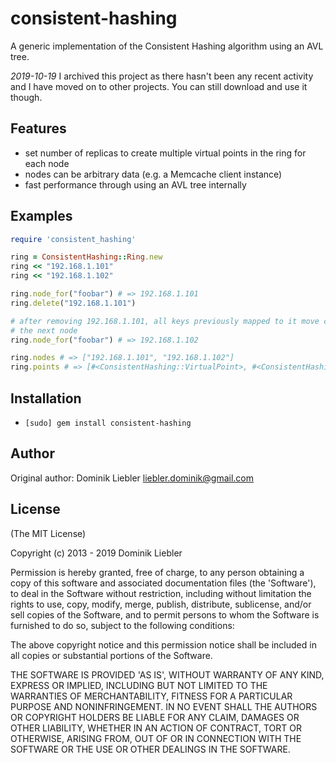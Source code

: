 # consistent-hashing

A generic implementation of the Consistent Hashing algorithm using an AVL tree.

*2019-10-19* I archived this project as there hasn't been any recent activity and I have moved on to other projects. You can still download and use it though.

## Features

* set number of replicas to create multiple virtual points in the ring for each node
* nodes can be arbitrary data (e.g. a Memcache client instance)
* fast performance through using an AVL tree internally

## Examples

```ruby
require 'consistent_hashing'

ring = ConsistentHashing::Ring.new
ring << "192.168.1.101"
ring << "192.168.1.102"

ring.node_for("foobar") # => 192.168.1.101
ring.delete("192.168.1.101")

# after removing 192.168.1.101, all keys previously mapped to it move clockwise to
# the next node
ring.node_for("foobar") # => 192.168.1.102

ring.nodes # => ["192.168.1.101", "192.168.1.102"]
ring.points # => [#<ConsistentHashing::VirtualPoint>, #<ConsistentHashing::VirtualPoint>, ...]
```

## Installation

* `[sudo] gem install consistent-hashing`

## Author

Original author: Dominik Liebler <liebler.dominik@gmail.com>

## License

(The MIT License)

Copyright (c) 2013 - 2019 Dominik Liebler

Permission is hereby granted, free of charge, to any person obtaining
a copy of this software and associated documentation files (the
'Software'), to deal in the Software without restriction, including
without limitation the rights to use, copy, modify, merge, publish,
distribute, sublicense, and/or sell copies of the Software, and to
permit persons to whom the Software is furnished to do so, subject to
the following conditions:

The above copyright notice and this permission notice shall be
included in all copies or substantial portions of the Software.

THE SOFTWARE IS PROVIDED 'AS IS', WITHOUT WARRANTY OF ANY KIND,
EXPRESS OR IMPLIED, INCLUDING BUT NOT LIMITED TO THE WARRANTIES OF
MERCHANTABILITY, FITNESS FOR A PARTICULAR PURPOSE AND NONINFRINGEMENT.
IN NO EVENT SHALL THE AUTHORS OR COPYRIGHT HOLDERS BE LIABLE FOR ANY
CLAIM, DAMAGES OR OTHER LIABILITY, WHETHER IN AN ACTION OF CONTRACT,
TORT OR OTHERWISE, ARISING FROM, OUT OF OR IN CONNECTION WITH THE
SOFTWARE OR THE USE OR OTHER DEALINGS IN THE SOFTWARE.
